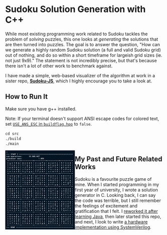 
# Sudoku Solution Generation with C++

While most existing programming work related to Sudoku tackles the problem of _solving_ puzzles, this one looks at _generating_ the solutions that are then turned into puzzles. The goal is to answer the question, "How can we generate a highly random Sudoku solution (a full and valid Sudoku grid) out of nothing, and do so within a short timeframe for largeish grid sizes (ie. not just 9x9)." The statement is not incredibly precise, but that's because there isn't a lot of other work to benchmark against.

I have made a simple, web-based visualizer of the algorithm at work in a sister repo, [**Sudoku-JS**](https://david-fong.github.io/Sudoku-JS/), which I highly encourage you to take a look at.

## How to Run It

Make sure you have g++ installed.

Note: If your terminal doesn't support ANSI escape codes for colored text, set [`USE_ANS_ESC` in `buildflag.hpp`](src/buildflag.hpp) to `false`.

```shell
cd src
./build
./main
```

<img src="images/25x25_example.png" width="44%" align="left" />

## My Past and Future Related Works

Sudoku is a favourite puzzle game of mine. When I started programming in my first year of university, I wrote a solution generator in C. Looking back, I can say the code was terrible, but I still remember the feelings of excitement and gratification that I felt. I [reworked it after learning Java](https://github.com/david-fong/Sudoku-J), then later started this repo, and next, I look to write [a hardware implementation using SystemVerilog](https://github.com/david-fong/Sudoku-SV).


